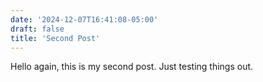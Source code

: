 ```yaml
---
date: '2024-12-07T16:41:08-05:00'
draft: false
title: 'Second Post'
---
```

Hello again, this is my second post. Just testing things out.